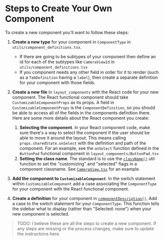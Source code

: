 # Steps to Create Your Own Component

To create a new component you'll want to follow these steps:

1. **Create a new type** for your component in `ComponentType` in `utils/component_definitions.tsx`.

   - If there are going to be subtypes of your component then define an id for each of the subtypes like `CameraViewId` in `utils/component_definitions.tsx`
   - If you component needs any other field in order for it to render (such as a `TabDefinition` having a `label`), then create a separate definition for your component with those fields.

1. **Create a new file** in `layout_components` with the React code for your new component. The React functional component should take `CustomizableComponentProps` as its props. A field in `CustomizableComponentProps` is the `ComponentDefinition`, so you should be able to access all of the fields in the components definition there. Here are some more details about the React component you create:

   1. **Selecting the component**. In your React component code, make sure there's a way to select the component if the user should be able to move it around the layout. This means calling `props.sharedState.onSelect` with the definition and path of the component. For an example, see the `onSelect` function defined in the `ButtonPad` functional component in `layout_components/ButtonPad.tsx`
   1. **Setting the class name**. The standard is to use the [`className()`](../../../shared/util.tsx) util function to set the "customizing" and "selected" flags in a component classname. See [`CameraView.tsx`](./layout_components/CameraView.tsx) for an example.

1. **Add the component to `CustomizableComponent`**. In the switch statement within `CustomizableComponent` add a case associating the `ComponentType` for your component with the React functional component.

1. **Create a definition** for your component in [`componentDescription()`](./static_components/Sidebar.tsx). Add a case to the switch statement for your `ComponentType`. This function tells the sidebar what to display (rather than "Selected: none") when your new component is selected.

> TODO: I believe these are all the steps to create a new component. If any steps are missing or the process changes, make sure to update the instructions here.
